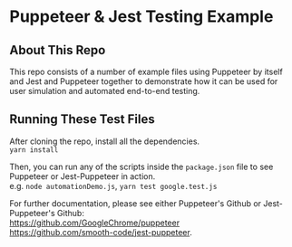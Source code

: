 # Puppeteer & Jest Testing Example

## About This Repo

This repo consists of a number of example files using Puppeteer by itself and Jest and Puppeteer together to demonstrate how it can be used for user simulation and automated end-to-end testing.

## Running These Test Files

After cloning the repo, install all the dependencies.
<br>```yarn install```

Then, you can run any of the scripts inside the `package.json` file to see Puppeteer or Jest-Puppeteer in action.
<br>e.g. `node automationDemo.js`, `yarn test google.test.js`

For further documentation, please see either Puppeteer's Github or Jest-Puppeteer's Github: 
<br>https://github.com/GoogleChrome/puppeteer 
<br>https://github.com/smooth-code/jest-puppeteer.